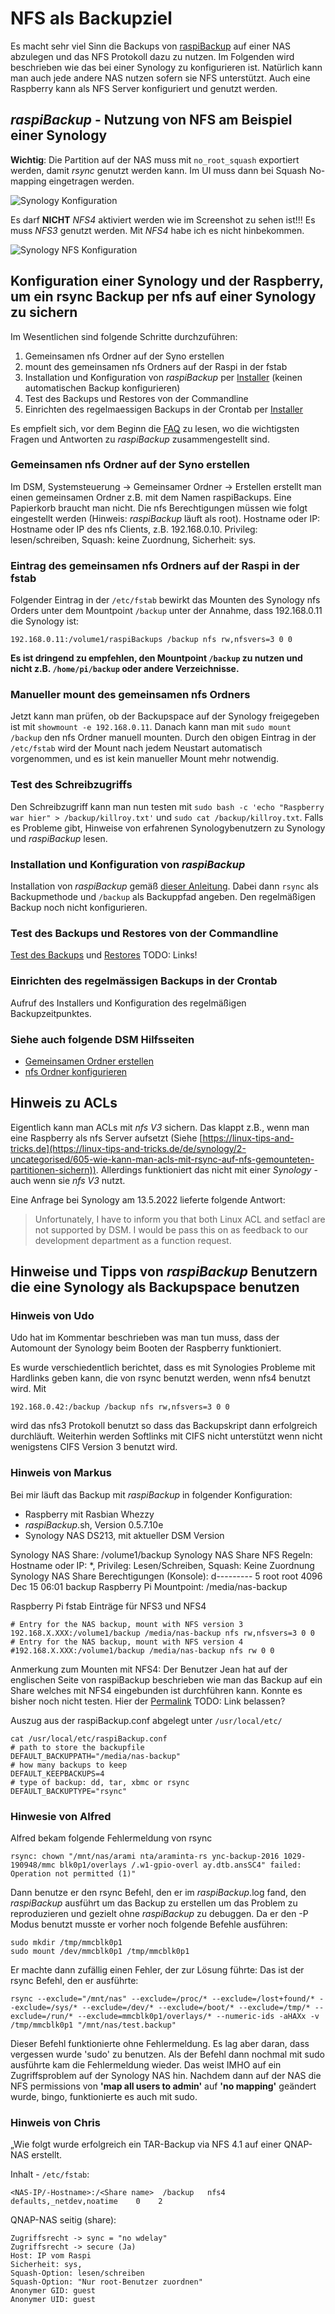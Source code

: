 # NFS als Backupziel

Es macht sehr viel Sinn die Backups von [raspiBackup](https://linux-tips-and-tricks.de/de/raspibackup)
auf einer NAS abzulegen und das NFS Protokoll dazu zu nutzen. Im Folgenden wird beschrieben wie
das bei einer Synology zu konfigurieren ist. Natürlich kann man auch jede andere NAS nutzen sofern sie NFS unterstützt. Auch eine Raspberry kann als NFS Server konfiguriert und genutzt werden.

## *raspiBackup* - Nutzung von NFS am Beispiel einer Synology

**Wichtig**: Die Partition auf der NAS muss mit `no_root_squash` exportiert werden,
damit *rsync* genutzt werden kann. Im UI muss dann bei Squash No-mapping eingetragen
werden.

![Synology Konfiguration](images/synology-nfs-defs.png)

Es darf **NICHT** *NFS4* aktiviert werden wie im Screenshot zu sehen ist!!! Es muss
*NFS3* genutzt werden. Mit *NFS4* habe ich es nicht hinbekommen.

![Synology NFS Konfiguration](images/synologyNFSAddtlSettings.png)

## Konfiguration einer Synology und der Raspberry, um ein rsync Backup per nfs auf einer Synology zu sichern

Im Wesentlichen sind folgende Schritte durchzuführen:

1) Gemeinsamen nfs Ordner auf der Syno erstellen
2) mount des gemeinsamen nfs Ordners auf der Raspi in der fstab
3) Installation und Konfiguration von *raspiBackup* per [Installer](installation.md) (keinen automatischen Backup konfigurieren)
4) Test des Backups und Restores von der Commandline
5) Einrichten des regelmaessigen Backups in der Crontab per [Installer](installation.md)

Es empfielt sich, vor dem Beginn die [FAQ](faq.md) zu lesen, wo die wichtigsten
Fragen und Antworten zu *raspiBackup* zusammengestellt sind.

### Gemeinsamen nfs Ordner auf der Syno erstellen

Im DSM, Systemsteuerung -> Gemeinsamer Ordner -> Erstellen erstellt man einen
gemeinsamen Ordner z.B. mit dem Namen raspiBackups. Eine Papierkorb braucht man
nicht. Die nfs Berechtigungen müssen wie folgt eingestellt werden (Hinweis:
*raspiBackup* läuft als root). Hostname oder IP: Hostname oder IP des nfs
Clients, z.B. 192.168.0.10. Privileg: lesen/schreiben, Squash: keine Zuordnung,
Sicherheit: sys.

### Eintrag des gemeinsamen nfs Ordners auf der Raspi in der fstab

Folgender Eintrag in der `/etc/fstab` bewirkt das Mounten des Synology nfs Orders
unter dem Mountpoint `/backup` unter der Annahme, dass 192.168.0.11 die Synology
ist:

```
192.168.0.11:/volume1/raspiBackups /backup nfs rw,nfsvers=3 0 0
```

**Es ist dringend zu empfehlen, den Mountpoint `/backup` zu nutzen und nicht z.B.
`/home/pi/backup` oder andere Verzeichnisse.**


### Manueller mount des gemeinsamen nfs Ordners

Jetzt kann man prüfen, ob der Backupspace auf der Synology freigegeben ist mit
`showmount -e 192.168.0.11`. Danach kann man mit `sudo mount /backup` den nfs
Ordner manuell mounten. Durch den obigen Eintrag in der `/etc/fstab` wird der
Mount nach jedem Neustart automatisch vorgenommen, und es ist kein manueller
Mount mehr notwendig.

### Test des Schreibzugriffs

Den Schreibzugriff kann man nun testen mit `sudo bash -c 'echo "Raspberry war
hier" > /backup/killroy.txt'` und `sudo cat /backup/killroy.txt`.
Falls es Probleme gibt, Hinweise von erfahrenen Synologybenutzern zu Synology
und *raspiBackup* lesen.

### Installation und Konfiguration von *raspiBackup*

Installation von *raspiBackup* gemäß [dieser Anleitung](installation.md).
Dabei dann `rsync` als Backupmethode und `/backup` als Backuppfad angeben.
Den regelmäßigen Backup noch nicht konfigurieren.

### Test des Backups und Restores von der Commandline

[Test des Backups]() und [Restores](restore.md)  TODO: Links!

### Einrichten des regelmässigen Backups in der Crontab

Aufruf des Installers und Konfiguration des regelmäßigen Backupzeitpunktes.

### Siehe auch folgende DSM Hilfsseiten

  - [Gemeinsamen Ordner erstellen](https://www.synology.com/de-de/knowledgebase/DSM/help/DSM/AdminCenter/file_share_create)
  - [nfs Ordner konfigurieren](https://www.synology.com/de-de/knowledgebase/DSM/tutorial/File_Sharing/How_to_access_files_on_Synology_NAS_within_the_local_network_NFS)


## Hinweis zu ACLs

Eigentlich kann man ACLs mit *nfs V3* sichern. Das klappt z.B., wenn man eine
Raspberry als nfs Server aufsetzt (Siehe [https://linux-tips-and-tricks.de](https://linux-tips-and-tricks.de/de/synology/2-uncategorised/605-wie-kann-man-acls-mit-rsync-auf-nfs-gemounteten-partitionen-sichern)).
Allerdings funktioniert das nicht mit einer *Synology* - auch wenn sie *nfs V3* nutzt.

Eine Anfrage bei Synology am 13.5.2022 lieferte folgende Antwort:

> Unfortunately, I have to inform you that both Linux ACL and setfacl are not supported by DSM.
> I would be pass this on as feedback to our development department as a function request.

## Hinweise und Tipps von *raspiBackup* Benutzern die eine Synology als Backupspace benutzen

### Hinweis von Udo

Udo hat im Kommentar beschrieben was man tun muss, dass der Automount der
Synology beim Booten der Raspberry funktioniert.

Es wurde verschiedentlich berichtet, dass es mit Synologies Probleme mit
Hardlinks geben kann, die von rsync benutzt werden, wenn nfs4 benutzt wird. Mit

```
192.168.0.42:/backup /backup nfs rw,nfsvers=3 0 0
```

wird das nfs3 Protokoll benutzt so dass das Backupskript dann erfolgreich durchläuft.
Weiterhin werden Softlinks mit CIFS nicht unterstützt wenn nicht wenigstens CIFS Version 3 benutzt wird.

### Hinweis von Markus

Bei mir läuft das Backup mit *raspiBackup* in folgender Konfiguration:

* Raspberry mit Rasbian Whezzy
* *raspiBackup*.sh, Version 0.5.7.10e
* Synology NAS DS213, mit aktueller DSM Version

Synology NAS Share: /volume1/backup
Synology NAS Share NFS Regeln: Hostname oder IP: *, Privileg: Lesen/Schreiben, Squash: Keine Zuordnung
Synology NAS Share Berechtigungen (Konsole): d---------    5 root     root          4096 Dec 15 06:01 backup
Raspberry Pi Mountpoint: /media/nas-backup

Raspberry Pi fstab Einträge für NFS3 und NFS4

```
# Entry for the NAS backup, mount with NFS version 3
192.168.X.XXX:/volume1/backup /media/nas-backup nfs rw,nfsvers=3 0 0
# Entry for the NAS backup, mount with NFS version 4
#192.168.X.XXX:/volume1/backup /media/nas-backup nfs rw 0 0
```

Anmerkung zum Mounten mit NFS4:
Der Benutzer Jean hat auf der englischen Seite von raspiBackup beschrieben wie
man das Backup auf ein Share welches mit NFS4 eingebunden ist durchführen kann.
Konnte es bisher noch nicht testen. Hier der [Permalink](https://linux-tips-and-tricks.de/en/raspberry/303-pi-creates-automatic-backups-of-itself#comment-530) TODO: Link belassen?

Auszug aus der raspiBackup.conf abgelegt unter `/usr/local/etc/`

```
cat /usr/local/etc/raspiBackup.conf
# path to store the backupfile
DEFAULT_BACKUPPATH="/media/nas-backup"
# how many backups to keep
DEFAULT_KEEPBACKUPS=4
# type of backup: dd, tar, xbmc or rsync
DEFAULT_BACKUPTYPE="rsync"
```

### Hinwesie von Alfred

Alfred bekam folgende Fehlermeldung von rsync

```
rsync: chown "/mnt/nas/arami nta/araminta-rs ync-backup-2016 1029-190948/mmc blk0p1/overlays /.w1-gpio-overl ay.dtb.ansSC4" failed: Operation not permitted (1)"
```

Dann benutze er den rsync Befehl, den er im *raspiBackup*.log fand, den
*raspiBackup* ausführt um das Backup zu erstellen um das Problem zu
reproduzieren und gezielt ohne *raspiBackup* zu debuggen. Da er den -P Modus
benutzt musste er vorher noch folgende Befehle ausführen:

```
sudo mkdir /tmp/mmcblk0p1
sudo mount /dev/mmcblk0p1 /tmp/mmcblk0p1
```

Er machte dann zufällig einen Fehler, der zur Lösung führte: Das ist der rsync
Befehl, den er ausführte:

```
rsync --exclude="/mnt/nas" --exclude=/proc/* --exclude=/lost+found/* --exclude=/sys/* --exclude=/dev/* --exclude=/boot/* --exclude=/tmp/* --exclude=/run/* --exclude=mmcblk0p1/overlays/* --numeric-ids -aHAXx -v /tmp/mmcblk0p1 "/mnt/nas/test.backup"
```

Dieser Befehl funktionierte ohne Fehlermeldung. Es lag aber daran, dass
vergessen wurde 'sudo' zu benutzen. Als der Befehl dann nochmal mit sudo
ausführte kam die Fehlermeldung wieder. Das weist IMHO auf ein Zugriffsproblem
auf der Synology NAS hin. Nachdem dann auf der NAS die NFS permissions von
**'map all users to admin'** auf **'no mapping'** geändert wurde, bingo, funktionierte
es auch mit sudo.

### Hinweis von Chris

„Wie folgt wurde erfolgreich ein TAR-Backup via NFS 4.1 auf einer QNAP-NAS erstellt.

Inhalt - `/etc/fstab`:

```
<NAS-IP/-Hostname>:/<Share name>  /backup   nfs4    defaults,_netdev,noatime    0    2
```


QNAP-NAS seitig (share):

```
Zugriffsrecht -> sync = "no wdelay"
Zugriffsrecht -> secure (Ja)
Host: IP vom Raspi
Sicherheit: sys,
Squash-Option: lesen/schreiben
Squash-Option: "Nur root-Benutzer zuordnen"
Anonymer GID: guest
Anonymer UID: guest
```


[.status]: rst
[.source]: https://linux-tips-and-tricks.de/de/synology
[.source]: https://www.linux-tips-and-tricks.de/en/synology

